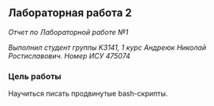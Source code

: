 ## Лабораторная работа 2

*Отчет по Лабораторной работе №1*

*Выполнил студент группы K3141, 1 курс Андреюк Николай Ростиславович. Номер ИСУ 475074*

### Цель работы
Научиться писать продвинутые bash-скрипты.
